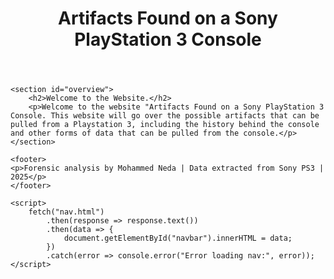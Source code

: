 <!DOCTYPE html>
<html lang="en">
<head>
    <meta charset="UTF-8">
    <meta name="viewport" content="width=device-width, initial-scale=1.0">
    <title>PS3 Console Artifacts</title>
    <link rel="stylesheet" href="styles.css"> <!-- Link to your CSS file -->
</head>
<body>
    <header>
        <h1>Artifacts Found on a Sony PlayStation 3 Console</h1>
        <div id="navbar"></div> <!-- Navigation will be loaded here -->
    </header>

    <section id="overview">
        <h2>Welcome to the Website.</h2>
        <p>Welcome to the website "Artifacts Found on a Sony PlayStation 3 Console. This website will go over the possible artifacts that can be pulled from a Playstation 3, including the history behind the console and other forms of data that can be pulled from the console.</p>
    </section>

    <footer>
    <p>Forensic analysis by Mohammed Neda | Data extracted from Sony PS3 | 2025</p>
    </footer>

    <script>
        fetch("nav.html")
            .then(response => response.text())
            .then(data => {
                document.getElementById("navbar").innerHTML = data;
            })
            .catch(error => console.error("Error loading nav:", error));
    </script>
</body>
</html>
